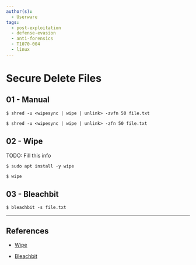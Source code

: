 ```yaml
---
author(s):
  - Userware
tags:
  - post-exploitation
  - defense-evasion
  - anti-forensics
  - T1070-004
  - linux
---
```

# Secure Delete Files

## 01 - Manual

```
$ shred -u <wipesync | wipe | unlink> -zvfn 50 file.txt

$ shred -u <wipesync | wipe | unlink> -zfn 50 file.txt
```

## 02 - Wipe

TODO: Fill this info

```
$ sudo apt install -y wipe

$ wipe
```

## 03 - Bleachbit

```
$ bleachbit -s file.txt
```

---
## References

- [Wipe](http://wipe.sourceforge.net/)

- [Bleachbit](https://docs.bleachbit.org/doc/command-line-interface.html)
